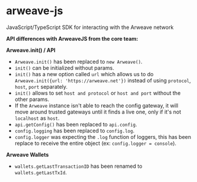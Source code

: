 # arweave-js
JavaScript/TypeScript SDK for interacting with the Arweave network

**API differences with ArweaveJS from the core team:**

**Arweave.init() / API**
- `Arweave.init()` has been replaced to `new Arweave()`.
- `init()` can be initialized without params.
- `init()` has a new option called `url` which allows us to do `Arweave.init({url: 'https://arweave.net'})` instead of using `protocol`, `host`, `port` separately.
- `init()` allows to set `host and protocol` or `host and port` without the other params.
- If the `Arweave` instance isn't able to reach the config gateway, it will move around trusted gateways until it finds a live one, only if it's not `localhost` as `host`.
- `api.getConfig()` has been replaced to `api.config`.
- `config.logging` has been replaced to `config.log`.
- `config.logger` was expecting the `.log` function of loggers, this has been replace to receive the entire object (ex: `config.logger = console`).

**Arweave Wallets**
- `wallets.getLastTransactionID` has been renamed to `wallets.getLastTxId`.